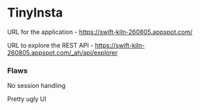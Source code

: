# TinyInsta

URL for the application - https://swift-kiln-260805.appspot.com/

URL to explore the REST API - https://swift-kiln-260805.appspot.com/_ah/api/explorer

### Flaws
No session handling

Pretty ugly UI
